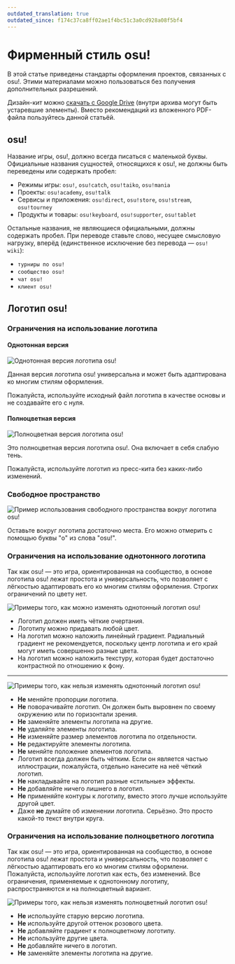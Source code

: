 ```yaml
---
outdated_translation: true
outdated_since: f174c37ca8ff02ae1f4bc51c3a0cd928a08f5bf4
---
```


# Фирменный стиль osu!

В этой статье приведены стандарты оформления проектов, связанных с osu!. Этими материалами можно пользоваться без получения дополнительных разрешений.

Дизайн-кит можно [скачать с Google Drive](https://drive.google.com/file/d/1TmUot5nu49p71icz4u3G68njLAQOeQrG/view) (внутри архива могут быть устаревшие элементы). Вместо рекомендаций из вложенного PDF-файла пользуйтесь данной статьёй.

## osu!

Название игры, osu!, должно всегда писаться с маленькой буквы. Официальные названия сущностей, относящихся к osu!, не должны быть переведены или содержать пробел:

- Режимы игры: `osu!`, `osu!catch`, `osu!taiko`, `osu!mania`
- Проекты: `osu!academy`, `osu!talk`
- Сервисы и приложения: `osu!direct`, `osu!store`, `osu!stream`, `osu!tourney`
- Продукты и товары: `osu!keyboard`, `osu!supporter`, `osu!tablet`

Остальные названия, не являющиеся официальными, должны содержать пробел. При переводе ставьте слово, несущее смысловую нагрузку, вперёд (единственное исключение без перевода — `osu! wiki`):

- `турниры по osu!`
- `сообщество osu!`
- `чат osu!`
- `клиент osu!`

## Логотип osu!

### Ограничения на использование логотипа

#### Однотонная версия

![](img/usage-single-colour.png "Однотонная версия логотипа osu!")

Данная версия логотипа osu! универсальна и может быть адаптирована ко многим стилям оформления.

Пожалуйста, используйте исходный файл логотипа в качестве основы и не создавайте его с нуля.

#### Полноцветная версия

![](img/usage-full-colour.png "Полноцветная версия логотипа osu!")

Это полноцветная версия логотипа osu!. Она включает в себя слабую тень.

Пожалуйста, используйте логотип из пресс-кита без каких-либо изменений.

### Свободное пространство

![](img/clear-space-area.png "Пример использования свободного пространства вокруг логотипа osu!")

Оставьте вокруг логотипа достаточно места. Его можно отмерить с помощью буквы "o" из слова "osu!".

### Ограничения на использование однотонного логотипа

Так как osu! — это игра, ориентированная на сообщество, в основе логотипа osu! лежат простота и универсальность, что позволяет с лёгкостью адаптировать его ко многим стилям оформления. Строгих ограничений по цвету нет.

![](img/restrictions-good-single.png "Примеры того, как можно изменять однотонный логотип osu!")

- Логотип должен иметь чёткие очертания.
- Логотипу можно придавать любой цвет.
- На логотип можно наложить линейный градиент. Радиальный градиент не рекомендуется, поскольку центр логотипа и его край могут иметь совершенно разные цвета.
- На логотип можно наложить текстуру, которая будет достаточно контрастной по отношению к фону.

---

![](img/restrictions-bad-single.png "Примеры того, как нельзя изменять однотонный логотип osu!")

- **Не** меняйте пропорции логотипа.
- **Не** поворачивайте логотип. Он должен быть выровнен по своему окружению или по горизонтали зрения.
- **Не** заменяйте элементы логотипа на другие.
- **Не** удаляйте элементы логотипа.
- **Не** изменяйте размер элементов логотипа по отдельности. 
- **Не** редактируйте элементы логотипа.
- **Не** меняйте положение элементов логотипа.
- Логотип всегда должен быть чётким. Если он является частью иллюстрации, пожалуйста, отдельно нанесите на неё чёткий логотип.
- **Не** накладывайте на логотип разные «стильные» эффекты.
- **Не** добавляйте ничего лишнего в логотип.
- **Не** применяйте контуры к логотипу, вместо этого лучше используйте другой цвет.
- Даже **не** думайте об изменении логотипа. Серьёзно. Это просто какой-то текст внутри круга.

### Ограничения на использование полноцветного логотипа

Так как osu! — это игра, ориентированная на сообщество, в основе логотипа osu! лежат простота и универсальность, что позволяет с лёгкостью адаптировать его ко многим стилям оформлени. Пожалуйста, используйте логотип как есть, без изменений. Все ограничения, применяемые к однотонному логотипу, распространяются и на полноцветный вариант.

![](img/restrictions-bad-full.png "Примеры того, как нельзя изменять полноцветный логотип osu!")

- **Не** используйте старую версию логотипа.
- **Не** используйте другой оттенок розового цвета.
- **Не** добавляйте градиент к полноцветному логотипу.
- **Не** используйте другие цвета.
- **Не** добавляйте ничего в логотип.
- **Не** заменяйте элементы логотипа на другие.

